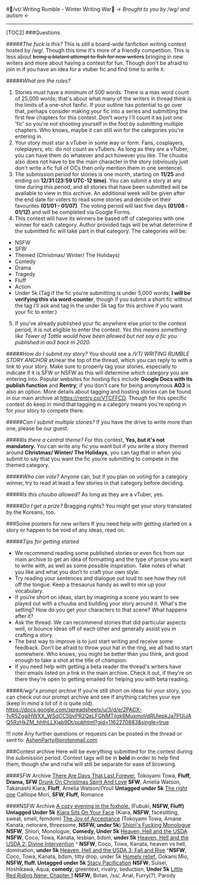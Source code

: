 #📖/vt/ Writing Rumble - Winter Writing War📖
-> *Brought to you by /wg/ and autism* <-

__________________________________________________________________________________________________________________________________________________________________


[TOC2]
###Questions

#####*The fuck is this?*
This is *still* a board-wide fanfiction writing contest hosted by /wg/. Though this time it's more of a friendly competition. This is less about ~~being a blatant attempt to fish for new writers~~ bringing in new writers and more about having a contest for fun. Though don't be afraid to join in if you have an idea for a vtuber fic and find time to write it.

#####*What are the rules?*
1. Stories must have a minimum of 500 words. There is a max word count of 25,000 words; that's about what many of the writers in thread think is the limits of a one-shot fanfic. If your outline has potential to go over that, perhaps consider making your fic into a series and submitting the first few chapters for this contest. Don't worry I'll count it as just one 'fic' so you're not shooting yourself in the foot by submitting multiple chapters. Who knows, maybe it can still win for the categories you're entering in.
2. Your story must star a vTuber in some way or form. Fans, cosplayers, roleplayers, etc. do not count as vTubers. As long as they are a vTuber, you can have them do whatever and act however you like. The chuuba also does not have to be the main character in the story (obviously just don't write a fic full of OCs then only mention them in one sentence).
3. The submission period for stories is one month, starting on **11/25** and ending on **12/31 (23:59 UTC-12 time)**. You can submit a story at any time during this period, and all stories that have been submitted will be available to view in this archive. An additional week will be given after the end date for voters to read some stories and decide on their favourites **(01/01 - 01/07)**. The voting period will last five days **(01/08 - 01/12)** and will be completed via Google Forms.
4. This contest will have its winners be based off of categories with one winner for each category. Author provided tags will be what determine if the submitted fic will take part in that category. The categories will be:
 * NSFW
 * SFW
 * Themed (Christmas/ Winter/ The Holidays)
 * Comedy
 * Drama
 * Tragedy
 * Fluff
 * Action
 * Under 5k (Tag if the fic you're submitting is under 5,000 words; **I will be verifying this via word-counter**, though if you submit a short fic without the tag I'll ask and tag in the under 5k tag for this archive if you want your fic to enter.)
5. If you've already published your fic anywhere else prior to the contest period, it is not eligible to enter the contest. *Yes this means something like Tower of Tattle would have been allowed but not say a fic you published in ao3 back in 2020.*

#####*How do I submit my story?*
You should see a */VT/ WRITING RUMBLE STORY ANCHOR* at/near the top of the thread, which you can reply to with a link to your story. Make sure to properly tag your stories, especially to indicate if it is SFW or NSFW as this will determine which category you are entering into. Popular websites for hosting fics include **Google Docs with its publish function** and **Rentry**; if you don't care for being anonymous **AO3** is also an option. More details about tagging and hosting stories can be found in our main archive at https://rentry.co/VTCFFCD. Though for this specific contest do keep in mind that tagging in a category means you're opting in for your story to compete there.

#####*Can I submit multiple stories?*
If you have the drive to write more than one, please be our guest.

#####*Is there a central theme?*
For this contest, **Yes, but it's not mandatory.** You can write any fic you want but if you write a story themed around **Christmas/ Winter/ The Holidays**, you can tag that in when you submit to say that you want the fic you're submitting to compete in the themed category.

#####*Who can vote?*
Anyone can, but if you plan on voting for a category winner, try to read at least a few stories in that category before deciding.

#####*Is this chuuba allowed?*
As long as they are a vTuber, yes.

#####*Do I get a prize?*
Bragging rights? You might get your story translated by the Koreans, too.

###Some pointers for new writers
If you need help with getting started on a story or happen to be void of any ideas, read on.

#####*Tips for getting started*
- We recommend reading some published stories or even fics from our main archive to get an idea of formatting and the type of prose you want to write with, as well as some possible inspiration. Take notes of what you like and what you don’t to craft your own style.
- Try reading your sentences and dialogue out loud to see how they roll off the tongue. Keep a thesaurus handy as well to mix up your vocabulary.
- If you’re short on ideas, start by imagining a scene you want to see played out with a chuuba and building your story around it. What's the setting? How do you get your characters to that scene? What happens after it?
- Ask the thread. We can recommend stories that did particular aspects well, or bounce ideas off of each other and generally assist you in crafting a story.
- The best way to improve is to just start writing and receive some feedback. Don’t be afraid to throw your hat in the ring, we all had to start somewhere. Who knows, you might be better than you think, and good enough to take a shot at the title of champion.
- If you need help with getting a beta reader the thread's writers have their emails listed on a link in the main archive. Check it out, if they're on there they're open to getting emailed for helping you with beta reading.


#####*/wg/'s prompt archive*
If you're still short on ideas for your story, you can check out our prompt archive and see if anything catches your eye (keep in mind a lot of it is quite old).
https://docs.google.com/spreadsheets/u/3/d/e/2PACX-1vR5ZggiHWXX_WSqCC5bvPR2QeLFGNMTjlgk6MuxmoVdRUIepkJa7PUlJAQ5RzHkZM_hhthLLXjab9Dt/pubhtml?gid=1162270883&single=true

!!! note Any further questions or requests can be posted in the thread or sent to: AshenParty@protonmail.com

###Contest archive
Here will be everything submitted for the contest during the submission period.  Contest tags will be in **bold** in order to help find them, though sfw and nsfw will still be separate for ease of browsing.

####SFW Archive
[There Are Days That Last Forever.](https://docs.google.com/document/d/e/2PACX-1vR3Fx6WkSppDfdZWvlhPUWiAWMQVgVHqX-ZON4tPr0hBYRsHgWrZLtaT-fiXp-InXFUiRJpg4Hge4mG/pub)  Tokoyami Towa, **Fluff, Drama, SFW**
[Drunk On Christmas Spirit And Love](https://docs.google.com/document/d/e/2PACX-1vR5UXwe_pt_35avmbP3KouQ6skOyS3DfApLsVEUrAjZbIdkkRHVvOhYfG83oBOW09hpqeu5D0Dqru1l/pub) **SFW**, Amelia Watson, Takanashi Kiara, **Fluff**, Amelia Watson/(You) **Untagged under 5k**
[The right one](https://docs.google.com/document/d/e/2PACX-1vTY3ue84TxXIQo34Vl75bF2w7gk7OMMpUeQBvBowOZEm-Mrlv8qvWhOXWPytkKgeYS_s6GP-YCPohRx/pub) Calliope Mori, **SFW, Fluff,** Romance

####NSFW Archive
[A cozy evening in the foxhole.](https://rentry.org/w5esx2)  (Fubuki, **NSFW, Fluff) Untagged Under 5k** 
[Kiara Sits On Your Face](https://rentry.org/fze77) (Kiara, **NSFW**, facesitting, sweat, smell, femdom)
[The Joy of Acceptance](https://rentry.org/3dusm) (Tokoyami Towa, Amane Kanata, netorare, threesome, **NSFW, under 5k**)
[Shiori's Fucking Monologue](https://rentry.org/edsur)  **NSFW**, Shiori, Monologue, **Comedy, Under 5k**
[Heaven, Hell and the USDA](https://rentry.org/HHatUSDA-1)  **NSFW**, Coco, Towa, Kanata, lesbian, bdsm, **under 5k**
[Heaven, Hell and the USDA 2: Divine Intervention](https://rentry.org/HHatUSDA-2)  ^ **NSFW**, Coco, Towa, Kanata, heaven vs hell, domination, **under 5k**
[Heaven, Hell and the USDA 3: Fall and Rise](https://rentry.org/HHatUSDA-3)  ^**NSFW**, Coco, Towa, Kanata, bdsm, titty drop, under 5k
[Homely relief.](https://rentry.org/vshcu)   Ookami Mio, **NSFW, fluff. Untagged under 5k**
[Stacy Pacification](https://rentry.org/5d6wh) **NSFW**, Suisei, Hoshikawa, Aqua, **comedy**, greentext, rivalry, seduction, **Under 5k**
[Little Red Riding Nene: Chapter 1](https://docs.google.com/document/d/e/2PACX-1vTpb3gFhcu-9_A2ECkzlOpWow2ntrgqCF5BQ_feDfaA6yG2_HCbIKjXt3x2RjxOh-If3PYXI68A6mJn/pub) **NSFW**, Botan, /ss/, Anal, Furry(?), Parody